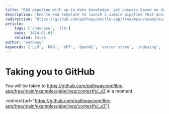 ```yaml
---
title: "RAG pipeline with up-to-date knowledge: get answers based on documents stored in S3"
description: "End-to-end template to launch a simple pipeline that answers questions based on documents stored in S3."
redirection: "https://github.com/pathwaycom/llm-app/tree/main/examples/pipelines/contextful_s3"
article:
    tags: ['showcase', 'llm']
    date: '2024-01-01'
    related: false
author: "pathway"
keywords: ['LLM', 'RAG', 'GPT', 'OpenAI', 'vector store', 'indexing', 's3']
---
```


# Taking you to GitHub

You will be taken to https://github.com/pathwaycom/llm-app/tree/main/examples/pipelines/contextful_s3 in a moment.

:redirect{url="https://github.com/pathwaycom/llm-app/tree/main/examples/pipelines/contextful_s3"}
